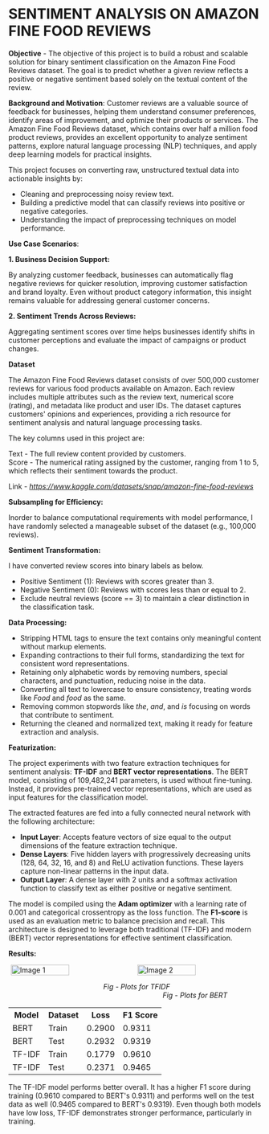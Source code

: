 # SENTIMENT ANALYSIS ON AMAZON FINE FOOD REVIEWS

**Objective** - The objective of this project is to build a robust and scalable solution for binary sentiment classification on the Amazon Fine Food Reviews dataset. The goal is to predict whether a given review reflects a positive or negative sentiment based solely on the textual content of the review.

**Background and Motivation**:
Customer reviews are a valuable source of feedback for businesses, helping them understand consumer preferences, identify areas of improvement, and optimize their products or services. The Amazon Fine Food Reviews dataset, which contains over half a million food product reviews, provides an excellent opportunity to analyze sentiment patterns, explore natural language processing (NLP) techniques, and apply deep learning models for practical insights.

This project focuses on converting raw, unstructured textual data into actionable insights by:

* Cleaning and preprocessing noisy review text.
* Building a predictive model that can classify reviews into positive or negative categories.
* Understanding the impact of preprocessing techniques on model performance.

**Use Case Scenarios**:

**1. Business Decision Support:**

By analyzing customer feedback, businesses can automatically flag negative reviews for quicker resolution, improving customer satisfaction and brand loyalty.
Even without product category information, this insight remains valuable for addressing general customer concerns.

**2. Sentiment Trends Across Reviews:**

Aggregating sentiment scores over time helps businesses identify shifts in customer perceptions and evaluate the impact of campaigns or product changes.

**Dataset**

The Amazon Fine Food Reviews dataset consists of over 500,000 customer reviews for various food products available on Amazon. Each review includes multiple attributes such as the review text, numerical score (rating), and metadata like product and user IDs. The dataset captures customers' opinions and experiences, providing a rich resource for sentiment analysis and natural language processing tasks.

The key columns used in this project are:

Text  - The full review content provided by customers.<br>
Score - The numerical rating assigned by the customer, ranging from 1 to 5, which reflects their sentiment towards the product.

Link - *https://www.kaggle.com/datasets/snap/amazon-fine-food-reviews*

**Subsampling for Efficiency:**

Inorder to balance computational requirements with model performance, I have randomly selected a manageable subset of the dataset (e.g., 100,000 reviews).

**Sentiment Transformation:**

I have converted review scores into binary labels as below.

* Positive Sentiment (1): Reviews with scores greater than 3.
* Negative Sentiment (0): Reviews with scores less than or equal to 2.
* Exclude neutral reviews (score == 3) to maintain a clear distinction in the classification task.

**Data Processing:**

- Stripping HTML tags to ensure the text contains only meaningful content without markup elements.  
- Expanding contractions to their full forms, standardizing the text for consistent word representations.  
- Retaining only alphabetic words by removing numbers, special characters, and punctuation, reducing noise in the data.  
- Converting all text to lowercase to ensure consistency, treating words like *Food* and *food* as the same.  
- Removing common stopwords like *the*, *and*, and *is* focusing on words that contribute to sentiment.  
- Returning the cleaned and normalized text, making it ready for feature extraction and analysis.  

**Featurization:**

The project experiments with two feature extraction techniques for sentiment analysis: **TF-IDF** and **BERT vector representations**. The BERT model, consisting of 109,482,241 parameters, is used without fine-tuning. Instead, it provides pre-trained vector representations, which are used as input features for the classification model.

The extracted features are fed into a fully connected neural network with the following architecture:
- **Input Layer**: Accepts feature vectors of size equal to the output dimensions of the feature extraction technique.
- **Dense Layers**: Five hidden layers with progressively decreasing units (128, 64, 32, 16, and 8) and ReLU activation functions. These layers capture non-linear patterns in the input data.
- **Output Layer**: A dense layer with 2 units and a softmax activation function to classify text as either positive or negative sentiment.

The model is compiled using the **Adam optimizer** with a learning rate of 0.001 and categorical crossentropy as the loss function. The **F1-score** is used as an evaluation metric to balance precision and recall. This architecture is designed to leverage both traditional (TF-IDF) and modern (BERT) vector representations for effective sentiment classification.

**Results:**

<div style="display: flex; justify-content: center; align-items: center;">
  <img src="https://github.com/user-attachments/assets/3d6da8b7-8885-4fa7-96de-dfbcdc87cbeb" alt="Image 1" style="width: 48%; margin-right: 10px;">
  <img src="https://github.com/user-attachments/assets/508db8ff-308d-465c-baf1-6eb7779cc09d" alt="Image 2" style="width: 48%;">
</div>

$~~~~~~~~~~~~~~~~~~~~~~~~~~~~~~~~~~~~~~~~~~~~~~~$ *Fig - Plots for TFIDF*  $~~~~~~~~~~~~~~~~~~~~~~~~~~~~~~~~~~~~~~~~~~~~~~~~~~~~~~~~~~~~~~~~~~~~~~~~~~~~~$ *Fig - Plots for BERT*

<div align="center">
  <table>
    <tr>
      <th>Model</th>
      <th>Dataset</th>
      <th>Loss</th>
      <th>F1 Score</th>
    </tr>
    <tr>
      <td>BERT</td>
      <td>Train</td>
      <td>0.2900</td>
      <td>0.9311</td>
    </tr>
    <tr>
      <td>BERT</td>
      <td>Test</td>
      <td>0.2932</td>
      <td>0.9319</td>
    </tr>
    <tr>
      <td>TF-IDF</td>
      <td>Train</td>
      <td>0.1779</td>
      <td>0.9610</td>
    </tr>
    <tr>
      <td>TF-IDF</td>
      <td>Test</td>
      <td>0.2371</td>
      <td>0.9465</td>
    </tr>
  </table>
</div>

The TF-IDF model performs better overall. It has a higher F1 score during training (0.9610 compared to BERT's 0.9311) and performs well on the test data as well (0.9465 compared to BERT's 0.9319). Even though both models have low loss, TF-IDF demonstrates stronger performance, particularly in training.


